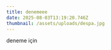 ```yaml
---
title: denemeee
date: 2025-08-03T13:19:20.746Z
thumbnail: /assets/uploads/despa.jpg
---
```

d﻿eneme için
